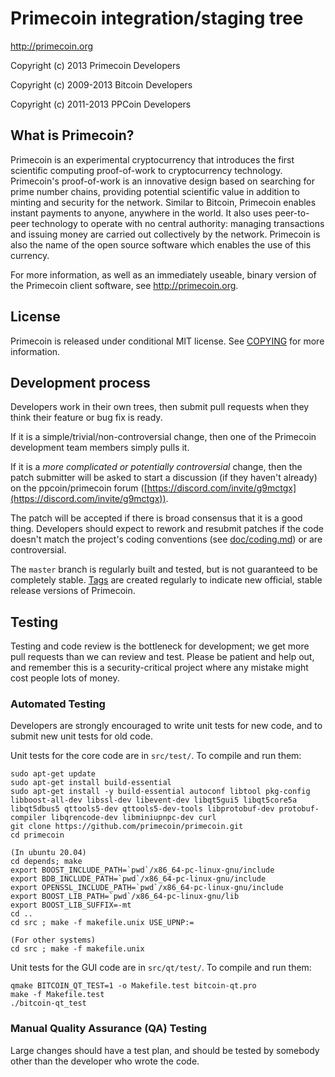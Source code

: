 Primecoin integration/staging tree
==================================

http://primecoin.org

Copyright (c) 2013 Primecoin Developers

Copyright (c) 2009-2013 Bitcoin Developers

Copyright (c) 2011-2013 PPCoin Developers

What is Primecoin?
------------------

Primecoin is an experimental cryptocurrency that introduces the first
scientific computing proof-of-work to cryptocurrency technology. Primecoin's
proof-of-work is an innovative design based on searching for prime number
chains, providing potential scientific value in addition to minting and
security for the network. Similar to Bitcoin, Primecoin enables instant payments
to anyone, anywhere in the world. It also uses peer-to-peer technology to 
operate with no central authority: managing transactions and issuing money are 
carried out collectively by the network. Primecoin is also the name of the open
source software which enables the use of this currency.

For more information, as well as an immediately useable, binary version of
the Primecoin client software, see http://primecoin.org.

License
-------

Primecoin is released under conditional MIT license. See  [COPYING](COPYING) for more
information.

Development process
-------------------

Developers work in their own trees, then submit pull requests when they think
their feature or bug fix is ready.

If it is a simple/trivial/non-controversial change, then one of the Primecoin
development team members simply pulls it.

If it is a *more complicated or potentially controversial* change, then the patch
submitter will be asked to start a discussion (if they haven't already) on the
ppcoin/primecoin forum ([https://discord.com/invite/g9mctgx](https://discord.com/invite/g9mctgx)).

The patch will be accepted if there is broad consensus that it is a good thing.
Developers should expect to rework and resubmit patches if the code doesn't
match the project's coding conventions (see [doc/coding.md](doc/coding.md)) or are
controversial.

The `master` branch is regularly built and tested, but is not guaranteed to be
completely stable. [Tags](https://github.com/primecoin/primecoin/tags) are
created regularly to indicate new official, stable release versions of
Primecoin.

Testing
-------

Testing and code review is the bottleneck for development; we get more pull
requests than we can review and test. Please be patient and help out, and
remember this is a security-critical project where any mistake might cost people
lots of money.

### Automated Testing

Developers are strongly encouraged to write unit tests for new code, and to
submit new unit tests for old code.

Unit tests for the core code are in `src/test/`. To compile and run them:

    sudo apt-get update
    sudo apt-get install build-essential
    sudo apt-get install -y build-essential autoconf libtool pkg-config libboost-all-dev libssl-dev libevent-dev libqt5gui5 libqt5core5a libqt5dbus5 qttools5-dev qttools5-dev-tools libprotobuf-dev protobuf-compiler libqrencode-dev libminiupnpc-dev curl
    git clone https://github.com/primecoin/primecoin.git
    cd primecoin

    (In ubuntu 20.04)
    cd depends; make
    export BOOST_INCLUDE_PATH=`pwd`/x86_64-pc-linux-gnu/include
    export BDB_INCLUDE_PATH=`pwd`/x86_64-pc-linux-gnu/include
    export OPENSSL_INCLUDE_PATH=`pwd`/x86_64-pc-linux-gnu/include
    export BOOST_LIB_PATH=`pwd`/x86_64-pc-linux-gnu/lib
    export BOOST_LIB_SUFFIX=-mt
    cd ..
    cd src ; make -f makefile.unix USE_UPNP:=

    (For other systems)
    cd src ; make -f makefile.unix

Unit tests for the GUI code are in `src/qt/test/`. To compile and run them:

    qmake BITCOIN_QT_TEST=1 -o Makefile.test bitcoin-qt.pro
    make -f Makefile.test
    ./bitcoin-qt_test

### Manual Quality Assurance (QA) Testing

Large changes should have a test plan, and should be tested by somebody other
than the developer who wrote the code.
